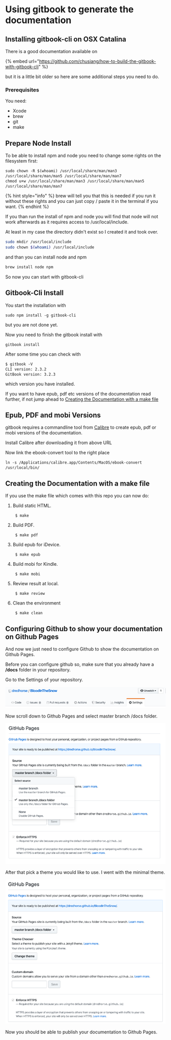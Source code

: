 # Using gitbook to generate the documentation

## Installing gitbook-cli on OSX Catalina

There is a good documentation available on 

{% embed url="https://github.com/chusiang/how-to-build-the-gitbook-with-gitbook-cli" %}

but it is a little bit older so here are some additional steps you need to do.

### Prerequisites

You need:

* Xcode
* brew
* git
* make

## Prepare Node Install

To be able to install npm and node you need to change some rights on the filesystem first:

```
sudo chown -R $(whoami) /usr/local/share/man/man3 /usr/local/share/man/man5 /usr/local/share/man/man7
chmod u+w /usr/local/share/man/man3 /usr/local/share/man/man5 /usr/local/share/man/man7
```

{% hint style="info" %}
 brew will tell you that this is needed  if you run it without these rights and you can just copy / paste it in the terminal if you want.
{% endhint %}

If you than run the install of npm and node you will find that node will not work afterwards as it requires access to /usr/local/include.

At least in my case the directory didn't exist so I created it and took over.

```bash
sudo mkdir /usr/local/include
sudo chown $(whoami) /usr/local/include
```

and than you can install node and npm

```bash
brew install node npm
```

So now you can start with gitbook-cli

## Gitbook-Cli Install

You start the installation with

```text
sudo npm install -g gitbook-cli
```

but you are not done yet.

Now you need to finish the gitbook install with

```text
gitbook install
```

After some time you can check with

```text
$ gitbook -V
CLI version: 2.3.2
GitBook version: 3.2.3
```

which version you have installed.

If you want to have epub, pdf etc versions of the documentation read further, if not jump ahead to [Creating the Documentation with a make file](https://app.gitbook.com/@dredhorse/s/blood-in-the-snow-a-hackintosh-story/~/drafts/-M4d23bzGDXB6sovi9aU/using-gitbook-to-generate-the-documentation#creating-the-documentation-with-a-make-file)

## Epub, PDF and mobi Versions

gitbook requires a commandline tool from [Calibre](https://calibre-ebook.com/download_osx) to create epub, pdf or mobi versions of the documentation.

Install Calibre after downloading it from above URL

 Now link the ebook-convert tool to the right place 

```text
ln -s /Applications/calibre.app/Contents/MacOS/ebook-convert /usr/local/bin/
```

## Creating the Documentation with a make file

If you use the make file which comes with this repo you can now do:



1. Build static HTML.

   ```text
    $ make
   ```

2. Build PDF.

   ```text
    $ make pdf
   ```

3. Build epub for iDevice.

   ```text
    $ make epub
   ```

4. Build mobi for Kindle.

   ```text
    $ make mobi
   ```

5. Review result at local.

   ```text
    $ make review
   ```

6. Clean the environment

   ```text
    $ make clean
   ```

## Configuring Github to show your documentation on Github Pages

And now we just need to configure Github to show the documentation on Github Pages.

Before you can configure github so, make sure that you already have a **/docs** folder in your repository.

Go to the Settings of your repository.

![Repository Settings](.gitbook/assets/githubsettings.png)

Now scroll down to Github Pages and select master branch /docs folder.

![Github Pages Source Configuration](.gitbook/assets/githubpagesdocumentation.png)

After that pick a theme you would like to use. I went with the minimal theme.

![GitHub Pages Theme](.gitbook/assets/githubpagestheme.png)

Now you should be able to publish your documentation to Github Pages.

